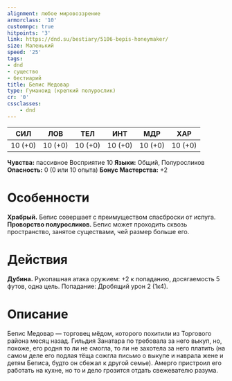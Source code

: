 ```yaml
---
alignment: любое мировоззрение
armorclass: '10'
customnpc: true
hitpoints: '3'
link: https://dnd.su/bestiary/5106-bepis-honeymaker/
size: Маленький
speed: '25'
tags:
- dnd
- существо
- бестиарий
title: Бепис Медовар
type: Гуманоид (крепкий полурослик)
cr: '0'
cssclasses:
    - dnd
---
```



| СИЛ | ЛОВ | ТЕЛ | ИНТ | МДР | ХАР |
|---|---|---|---|---|---|
| 10 (+0) | 10 (+0) | 10 (+0) | 10 (+0) | 10 (+0) | 10 (+0) |
**Чувства:** пассивное Восприятие 10
**Языки:** Общий, Полуросликов
**Опасность:** 0 (0 или 10 опыта)
**Бонус Мастерства:** +2


# Особенности
**Храбрый.** Бепис совершает с преимуществом спасброски от испуга.
**Проворство полуросликов.** Бепис может проходить сквозь пространство, занятое существами, чей размер больше его.


# Действия
**Дубина.** Рукопашная атака оружием: +2 к попаданию, досягаемость 5 футов, одна цель. Попадание: Дробящий урон 2 (1к4).


# Описание
Бепис Медовар — торговец мёдом, которого похитили из Торгового района месяц назад. Гильдия Занатара по­ требовала за него выкуп, но, похоже, его родня то ли не смогла, то ли не захотела за него платить (на самом деле его подлая тёща сожгла письмо о выкупе и наврала жене и детям Беписа, будто он сбежал к другой семье). Амерго пристроил его работать на кухне, но то и дело грозится отдать свежевателю разума.